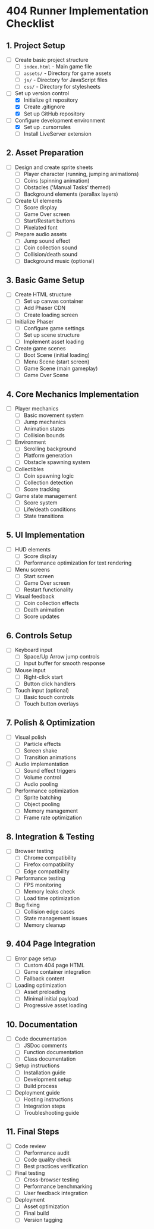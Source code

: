 # 404 Runner Implementation Checklist

## 1. Project Setup
- [ ] Create basic project structure
  - [ ] `index.html` - Main game file
  - [ ] `assets/` - Directory for game assets
  - [ ] `js/` - Directory for JavaScript files
  - [ ] `css/` - Directory for stylesheets
- [ ] Set up version control
  - [x] Initialize git repository
  - [x] Create .gitignore
  - [x] Set up GitHub repository
- [ ] Configure development environment
  - [x] Set up .cursorrules
  - [ ] Install LiveServer extension

## 2. Asset Preparation
- [ ] Design and create sprite sheets
  - [ ] Player character (running, jumping animations)
  - [ ] Coins (spinning animation)
  - [ ] Obstacles ('Manual Tasks' themed)
  - [ ] Background elements (parallax layers)
- [ ] Create UI elements
  - [ ] Score display
  - [ ] Game Over screen
  - [ ] Start/Restart buttons
  - [ ] Pixelated font
- [ ] Prepare audio assets
  - [ ] Jump sound effect
  - [ ] Coin collection sound
  - [ ] Collision/death sound
  - [ ] Background music (optional)

## 3. Basic Game Setup
- [ ] Create HTML structure
  - [ ] Set up canvas container
  - [ ] Add Phaser CDN
  - [ ] Create loading screen
- [ ] Initialize Phaser
  - [ ] Configure game settings
  - [ ] Set up scene structure
  - [ ] Implement asset loading
- [ ] Create game scenes
  - [ ] Boot Scene (initial loading)
  - [ ] Menu Scene (start screen)
  - [ ] Game Scene (main gameplay)
  - [ ] Game Over Scene

## 4. Core Mechanics Implementation
- [ ] Player mechanics
  - [ ] Basic movement system
  - [ ] Jump mechanics
  - [ ] Animation states
  - [ ] Collision bounds
- [ ] Environment
  - [ ] Scrolling background
  - [ ] Platform generation
  - [ ] Obstacle spawning system
- [ ] Collectibles
  - [ ] Coin spawning logic
  - [ ] Collection detection
  - [ ] Score tracking
- [ ] Game state management
  - [ ] Score system
  - [ ] Life/death conditions
  - [ ] State transitions

## 5. UI Implementation
- [ ] HUD elements
  - [ ] Score display
  - [ ] Performance optimization for text rendering
- [ ] Menu screens
  - [ ] Start screen
  - [ ] Game Over screen
  - [ ] Restart functionality
- [ ] Visual feedback
  - [ ] Coin collection effects
  - [ ] Death animation
  - [ ] Score updates

## 6. Controls Setup
- [ ] Keyboard input
  - [ ] Space/Up Arrow jump controls
  - [ ] Input buffer for smooth response
- [ ] Mouse input
  - [ ] Right-click start
  - [ ] Button click handlers
- [ ] Touch input (optional)
  - [ ] Basic touch controls
  - [ ] Touch button overlays

## 7. Polish & Optimization
- [ ] Visual polish
  - [ ] Particle effects
  - [ ] Screen shake
  - [ ] Transition animations
- [ ] Audio implementation
  - [ ] Sound effect triggers
  - [ ] Volume control
  - [ ] Audio pooling
- [ ] Performance optimization
  - [ ] Sprite batching
  - [ ] Object pooling
  - [ ] Memory management
  - [ ] Frame rate optimization

## 8. Integration & Testing
- [ ] Browser testing
  - [ ] Chrome compatibility
  - [ ] Firefox compatibility
  - [ ] Edge compatibility
- [ ] Performance testing
  - [ ] FPS monitoring
  - [ ] Memory leaks check
  - [ ] Load time optimization
- [ ] Bug fixing
  - [ ] Collision edge cases
  - [ ] State management issues
  - [ ] Memory cleanup

## 9. 404 Page Integration
- [ ] Error page setup
  - [ ] Custom 404 page HTML
  - [ ] Game container integration
  - [ ] Fallback content
- [ ] Loading optimization
  - [ ] Asset preloading
  - [ ] Minimal initial payload
  - [ ] Progressive asset loading

## 10. Documentation
- [ ] Code documentation
  - [ ] JSDoc comments
  - [ ] Function documentation
  - [ ] Class documentation
- [ ] Setup instructions
  - [ ] Installation guide
  - [ ] Development setup
  - [ ] Build process
- [ ] Deployment guide
  - [ ] Hosting instructions
  - [ ] Integration steps
  - [ ] Troubleshooting guide

## 11. Final Steps
- [ ] Code review
  - [ ] Performance audit
  - [ ] Code quality check
  - [ ] Best practices verification
- [ ] Final testing
  - [ ] Cross-browser testing
  - [ ] Performance benchmarking
  - [ ] User feedback integration
- [ ] Deployment
  - [ ] Asset optimization
  - [ ] Final build
  - [ ] Version tagging 